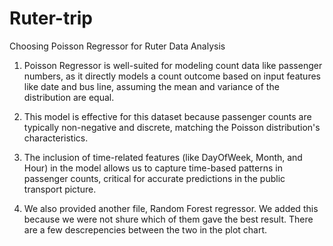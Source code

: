 # Ruter-trip

Choosing Poisson Regressor for Ruter Data Analysis

1. Poisson Regressor is well-suited for modeling count data like passenger numbers, as it directly models a count outcome based on input features like date and bus line, assuming the mean and variance of the distribution are equal.
2. This model is effective for this dataset because passenger counts are typically non-negative and discrete, matching the Poisson distribution's characteristics.
3. The inclusion of time-related features (like DayOfWeek, Month, and Hour) in the model allows us to capture time-based patterns in passenger counts, critical for accurate predictions in the public transport picture.

4. We also provided another file, Random Forest regressor. We added this because we were not shure which of them gave the best result. There are a few descrepencies between the two in the plot chart. 
